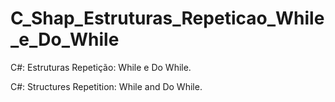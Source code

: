 # C_Shap_Estruturas_Repeticao_While_e_Do_While
C#: Estruturas Repetição: While e Do While.

C#: Structures Repetition: While and Do While.
